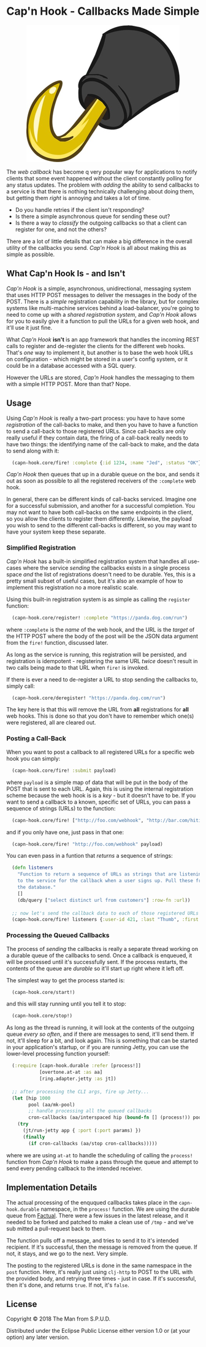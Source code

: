 # Cap'n Hook - Callbacks Made Simple

<p align="center">
  <img src="doc/img/hook.jpg" width="400" height="357" border="0" />
</p>

The _web callback_ has become q very popular way for applications to notify
clients that some event happened without the client constantly polling for
any status updates. The problem with _adding_ the ability to send callbacks
to a service is that there is nothing technically challenging about doing
them, but getting them _right_ is annoying and takes a lot of time.

* Do you handle retries if the client isn't responding?
* Is there a simple asynchronous queue for sending these out?
* Is there a way to _classify_ the outgoing callbacks so that a client can
  register for one, and not the others?

There are a lot of little details that can make a big difference in the
overall utility of the callbacks you send. _Cap'n Hook_ is all about making
this as simple as possible.

## What Cap'n Hook Is - and Isn't

_Cap'n Hook_ is a simple, asynchronous, unidirectional, messaging system that
uses HTTP POST messages to deliver the messages in the body of the POST. There
is a _simple_ registration capability in the library, but for complex systems
like multi-machine services behind a load-balancer, you're going to need to
come up with a _shared registration system_, and _Cap'n Hook_ allows for you
to easily give it a function to pull the URLs for a given web hook, and it'll
use it just fine.

What _Cap'n Hook_ **isn't** is an app framework that handles the incoming
REST calls to register and de-register the clients for the different web hooks.
That's _one_ way to implement it, but another is to base the web hook URLs on
configuration - which might be stored in a user's config system, or it could
be in a database accessed with a SQL query.

However the URLs are stored, _Cap'n Hook_ handles the messaging to them with
a simple HTTP POST. More than that? Nope.

## Usage

Using _Cap'n Hook_ is really a two-part process: you have to have some
_registration_ of the call-backs to make, and then you have to have a function
to send a call-back to those registered URLs. Since call-backs are only really
useful if they contain data, the firing of a call-back really needs to have
two things: the identifying name of the call-back to make, and the data to
send along with it:
```clojure
  (capn-hook.core/fire! :complete {:id 1234, :name "Jed", :status "OK"})
```

_Cap'n Hook_ then queues that up in a durable queue on the box, and sends it
out as soon as possible to all the registered receivers of the `:complete`
web hook.

In general, there can be different kinds of call-backs serviced. Imagine one
for a successful submission, and another for a successful completion. You
may not want to have both call-backs on the same endpoints in the client, so
you allow the clients to register them differently. Likewise, the payload you
wish to send to the different call-backs is different, so you may want to
have your system keep these separate.

### Simplified Registration

_Cap'n Hook_ has a built-in simplified registration system that handles all
use-cases where the service _sending_ the callbacks exists in a single process
space _and_ the list of registrations doesn't need to be durable. Yes, this
is a pretty small subset of useful cases, but it's also an example of how to
implement this registration no a more realistic scale.

Using this built-in registration system is as simple as calling the `register`
function:
```clojure
  (capn-hook.core/register! :complete "https://panda.dog.com/run")
```
where `:complete` is the _name_ of the web hook, and the URL is the _target_
of the HTTP POST where the body of the post will be the JSON data argument
from the `fire!` function, discussed later.

As long as the service is running, this registration will be persisted, and
registration is idempotent - registering the same URL _twice_ doesn't result
in two calls being made to that URL when `fire!` is invoked.

If there is ever a need to de-register a URL to stop sending the callbacks to,
simply call:
```clojure
  (capn-hook.core/deregister! "https://panda.dog.com/run")
```
The key here is that this will remove the URL from **all** registrations for
**all** web hooks. This is done so that you don't have to remember which
one(s) were registered, all are cleared out.

### Posting a Call-Back

When you want to post a callback to all registered URLs for a specific web
hook you can simply:
```clojure
  (capn-hook.core/fire! :submit payload)
```
where `payload` is a simple map of data that will be put in the body of the
POST that is sent to each URL. Again, this is using the internal registration
scheme because the web hook is is a _key_ - but it doesn't have to be. If
you want to send a callback to a known, specific set of URLs, you can pass
a sequence of strings (URLs) to the function:
```clojure
  (capn-hook.core/fire! ["http://foo.com/webhook", "http://bar.com/hitit"] payload)
```
and if you only have one, just pass in that one:
```clojure
  (capn-hook.core/fire! "http://foo.com/webhook" payload)
```

You can even pass in a funtion that _returns_ a sequence of strings:
```clojure
  (defn listeners
    "Function to return a sequence of URLs as strings that are listening
    to the service for the callback when a user signs up. Pull these from
    the database."
    []
    (db/query ["select distinct url from customers"] :row-fn :url))

  ;; now let's send the callback data to each of those registered URLs
  (capn-hook.core/fire! listeners {:user-id 421, :last "Thumb", :first "Tom"})
```

### Processing the Queued Callbacks

The process of _sending_ the callbacks is really a separate thread working on
a durable queue of the callbacks to send. Once a callback is enqueued, it
will be processed until it's successfully sent. If the process restarts, the
contents of the queue are _durable_ so it'll start up right where it left off.

The simplest way to get the process started is:
```clojure
  (capn-hook.core/start!)
```
and this will stay running until you tell it to stop:
```clojure
  (capn-hook.core/stop!)
```

As long as the thread is running, it will look at the contents of the outgoing
queue _every so often_, and if there are messages to send, it'll send them. If
not, it'll sleep for a bit, and look again. This is something that can be
started in your application's startup, or if you are running Jetty, you can
use the lower-level processing function yourself:
```clojure
  (:require [capn-hook.durable :refer [process!]]
            [overtone.at-at :as aa]
            [ring.adapter.jetty :as jt])

  ;; after processing the CLI args, fire up Jetty...
  (let [hip 1000
        pool (aa/mk-pool)
        ;; handle processing all the queued callbacks
        cron-callbacks (aa/interspaced hip (bound-fn [] (process!)) pool)]
    (try
      (jt/run-jetty app { :port (:port params) })
      (finally
        (if cron-callbacks (aa/stop cron-callbacks)))))
```
where we are using `at-at` to handle the scheduling of calling the `process!`
function from _Cap'n Hook_ to make a pass through the queue and attempt to send
every pending callback to the intended receiver.

## Implementation Details

The actual processing of the enququed callbacks takes place in the
`capn-hook.durable` namespace, in the `process!` function. We are using the
durable queue from [Factual](https://github.com/Factual/durable-queue). There
were a few issues in the latest release, and it needed to be forked and
patched to make a clean use of `/tmp` - and we've sub mitted a pull-request
back to them.

The function pulls off a message, and tries to send it to it's intended
recipient. If it's successful, then the message is removed from the queue.
If not, it stays, and we go to the next. Very simple.

The posting to the registered URLs is done in the same namespace in the `post`
function. Here, it's really just using `clj-http` to POST to the URL with the
provided body, and retrying three times - just in case. If it's successful,
then it's done, and returns `true`. If not, it's `false`.

## License

Copyright © 2018 The Man from S.P.U.D.

Distributed under the Eclipse Public License either version 1.0 or (at
your option) any later version.